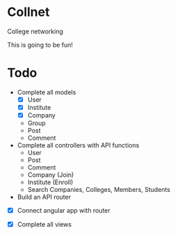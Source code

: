 # Collnet
College networking

This is going to be fun!

Todo
===
* Complete all models
  - [x] User 
  - [x] Institute 
  - [x] Company
  - Group
  - Post
  - Comment
* Complete all controllers with API functions
  - User 
  - Post 
  - Comment
  - Company (Join)
  - Institute (Enroll)
  - Search Companies, Colleges, Members, Students
* Build an API router
* [x] Connect angular app with router
* [x] Complete all views

